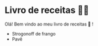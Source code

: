 # Livro de receitas :man_cook:

Olá! Bem vindo ao meu livro de receitas :shallow_pan_of_food: !

- Strogonoff de frango
- Pavê

